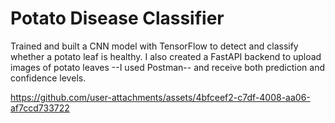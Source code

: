 # Potato Disease Classifier

Trained and built a CNN model with TensorFlow to detect and classify whether a potato leaf is healthy. I also created a FastAPI backend to upload images of potato leaves --I used Postman-- and receive both prediction and confidence levels.

https://github.com/user-attachments/assets/4bfceef2-c7df-4008-aa06-af7ccd733722

